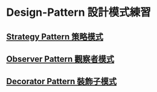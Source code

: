 # Design-Pattern 設計模式練習

[Strategy Pattern 策略模式](https://github.com/CiaShangLin/Design-Pattern/tree/master/src/Strategy_Pattern)
-----------
[Observer Pattern 觀察者模式](https://github.com/CiaShangLin/Design-Pattern/tree/master/src/Observable_Pattern)
-----------
[Decorator Pattern 裝飾子模式](https://github.com/CiaShangLin/Design-Pattern/tree/master/src/Decorator_Pattern)
-----------